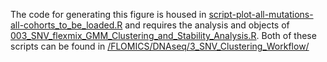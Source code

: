 The code for generating this figure is housed in [script-plot-all-mutations-all-cohorts_to_be_loaded.R](/FLOMICS/DNAseq/3_SNV_Clustering_Workflow/script-plot-all-mutations-all-cohorts_to_be_loaded.R) and requires the analysis and objects of [003_SNV_flexmix_GMM_Clustering_and_Stability_Analysis.R](/FLOMICS/DNAseq/3_SNV_Clustering_Workflow/003_SNV_flexmix_GMM_Clustering_and_Stability_Analysis.R).
Both of these scripts can be found in [/FLOMICS/DNAseq/3_SNV_Clustering_Workflow/](/FLOMICS/DNAseq/3_SNV_Clustering_Workflow/)

